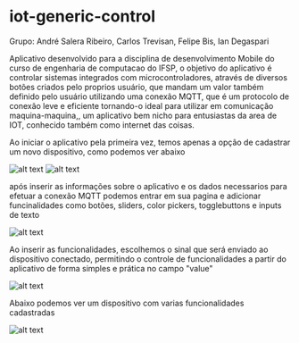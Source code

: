 # iot-generic-control

Grupo: André Salera Ribeiro, Carlos Trevisan, Felipe Bis, Ian Degaspari

Aplicativo desenvolvido para a disciplina de desenvolvimento Mobile do curso de engenharia de computacao do IFSP, o objetivo do aplicativo é controlar sistemas integrados com microcontroladores, através de diversos botões criados pelo proprios usuário, que mandam um valor também definido pelo usuário utilizando uma conexão MQTT, que é um protocolo de conexão leve e eficiente tornando-o ideal para utilizar em comunicação maquina-maquina,, um aplicativo bem nicho para entusiastas da area de IOT, conhecido também como internet das coisas.

Ao iniciar o aplicativo pela primeira vez, temos apenas a opção de cadastrar um novo dispositivo, como podemos ver abaixo

![alt text](https://github.com/carlostrevisan1/iot-generic-control/raw/master/imagens_read/tela_inicial.jpg "Logo Title Text 1")  ![alt text](https://github.com/carlostrevisan1/iot-generic-control/raw/master/imagens_read/add_device.jpg "Logo Title Text 1")


após inserir as informações sobre o aplicativo e os dados necessarios para efetuar a conexão MQTT podemos entrar em sua pagina e adicionar funcinalidades como botões, sliders, color pickers, togglebuttons e inputs de texto

![alt text](https://github.com/carlostrevisan1/iot-generic-control/raw/master/imagens_read/escolha_botoes.jpg "Logo Title Text 1")

Ao inserir as funcionalidades, escolhemos o sinal que será enviado ao dispositivo conectado, permitindo o controle de funcionalidades a partir do aplicativo de forma simples e prática no campo "value"

![alt text](https://github.com/carlostrevisan1/iot-generic-control/raw/master/imagens_read/sinal.jpg "Logo Title Text 1")

Abaixo podemos ver um dispositivo com varias funcionalidades cadastradas

![alt text](https://github.com/carlostrevisan1/iot-generic-control/raw/master/imagens_read/botoes_cadastrados.jpg "Logo Title Text 1")
